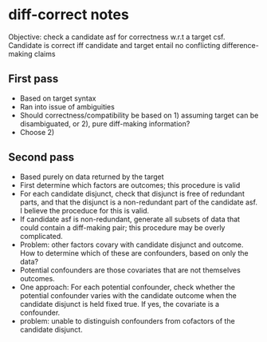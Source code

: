 # diff-correct notes

Objective: check a candidate asf for correctness w.r.t a target csf. Candidate is correct iff candidate and target entail no conflicting difference-making claims

## First pass

- Based on target syntax
- Ran into issue of ambiguities
- Should correctness/compatibility be based on 1) assuming target can be disambiguated, or 2), pure diff-making information?
- Choose 2)

## Second pass

- Based purely on data returned by the target
- First determine which factors are outcomes; this procedure is valid
- For each candidate disjunct, check that disjunct is free of redundant parts, and that the disjunct is a non-redundant part of the candidate asf. I believe the proceduce for this is valid.
- If candidate asf is non-redundant, generate all subsets of data that could contain a diff-making pair; this procedure may be overly complicated.
- Problem: other factors covary with candidate disjunct and outcome. How to determine which of these are confounders, based on only the data?
- Potential confounders are those covariates that are not themselves outcomes.
- One approach: For each potential confounder, check whether the potential confounder varies with the candidate outcome when the candidate disjunct is held fixed true. If yes, the covariate is a confounder.
- problem: unable to distinguish confounders from cofactors of the candidate disjunct.
